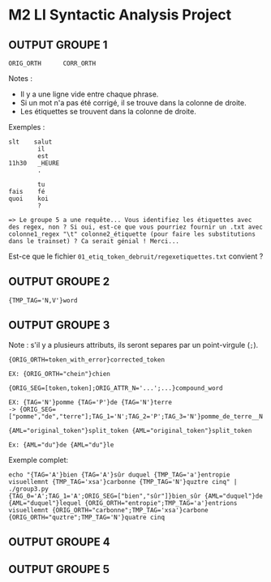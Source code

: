 # M2 LI Syntactic Analysis Project

## OUTPUT GROUPE 1
`ORIG_ORTH      CORR_ORTH`

Notes :
- Il y a une ligne vide entre chaque phrase.
- Si un mot n'a pas été corrigé, il se trouve dans la colonne de droite.
- Les étiquettes se trouvent dans la colonne de droite.

Exemples :
```
slt    salut
        il
        est
11h30   _HEURE
        .

        tu
fais    fé
quoi    koi
        ?
```

	=> Le groupe 5 a une requête... Vous identifiez les étiquettes avec des regex, non ? Si oui, est-ce que vous pourriez fournir un .txt avec colonne1_regex "\t" colonne2_étiquette (pour faire les substitutions dans le trainset) ? Ca serait génial ! Merci...

Est-ce que le fichier `01_etiq_token_debruit/regexetiquettes.txt` convient ?

## OUTPUT GROUPE 2

`{TMP_TAG='N,V'}word`

## OUTPUT GROUPE 3

Note : s'il y a plusieurs attributs, ils seront separes par un point-virgule (`;`).

`{ORIG_ORTH=token_with_error}corrected_token`

`EX: {ORIG_ORTH="chein"}chien`

`{ORIG_SEG=[token,token];ORIG_ATTR_N='...';...}compound_word`

```
EX: {TAG='N'}pomme {TAG='P'}de {TAG='N'}terre
-> {ORIG_SEG=["pomme","de","terre"];TAG_1='N';TAG_2='P';TAG_3='N'}pomme_de_terre__N
```

`{AML="original_token"}split_token {AML="original_token"}split_token`

`Ex: {AML="du"}de {AML="du"}le`

Exemple complet:

```
echo "{TAG='A'}bien {TAG='A'}sûr duquel {TMP_TAG='a'}entropie visuellemnt {TMP_TAG='xsa'}carbonne {TMP_TAG='N'}quztre cinq" | ./group3.py
{TAG_0='A';TAG_1='A';ORIG_SEG=["bien","sûr"]}bien_sûr {AML="duquel"}de {AML="duquel"}lequel {ORIG_ORTH="entropie";TMP_TAG='a'}entrions visuellemnt {ORIG_ORTH="carbonne";TMP_TAG='xsa'}carbone {ORIG_ORTH="quztre";TMP_TAG='N'}quatre cinq
```

## OUTPUT GROUPE 4

## OUTPUT GROUPE 5

